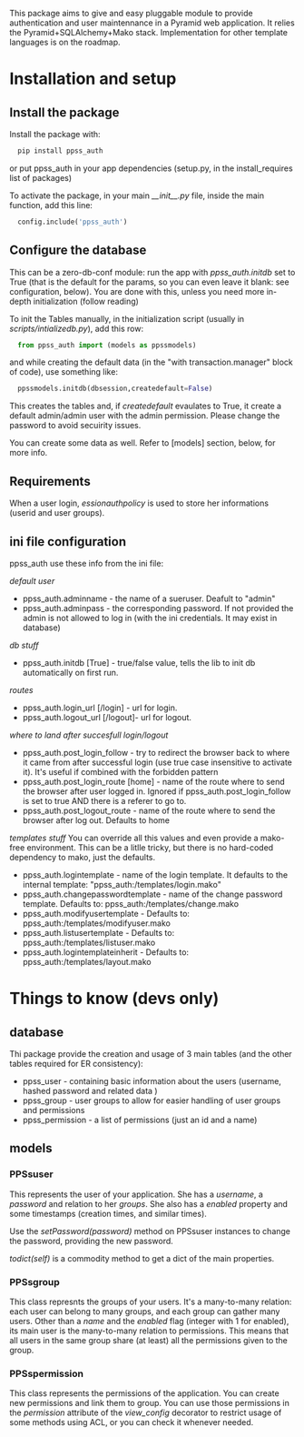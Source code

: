This package aims to give and easy pluggable module to provide authentication and user maintennance in a Pyramid web application.
It relies the Pyramid+SQLAlchemy+Mako stack. Implementation for other template languages is on the roadmap.


# Installation and setup

## Install the package
Install the package with:
```sh
  pip install ppss_auth
```
or put ppss_auth in your app dependencies (setup.py, in the install_requires list of packages)



To activate the package, in your main *\_\_init\_\_.py* file, inside the main function, add this line: 
```python
  config.include('ppss_auth')
```

## Configure the database
This can be a zero-db-conf module:
run the app with _ppss_auth.initdb_ set to True (that is the default for the params, so you can even leave it blank: see configuration, below). You are done with this, unless you need more in-depth initialization (follow reading)

To init the Tables manually, in the initialization script (usually in *scripts/intializedb.py*), add this row:
```python
  from ppss_auth import (models as ppssmodels)
```

and while creating the default data (in the "with transaction.manager" block of code), use something like:
```python
  ppssmodels.initdb(dbsession,createdefault=False)
```
This creates the tables and, if *createdefault* evaulates to True, it create a default admin/admin user with the admin permission. 
Please change the password to avoid secuirity issues.


You can create some data as well. Refer to [models] section, below, for more info.

## Requirements
When a user login, *essionauthpolicy* is used to store her informations (userid and user groups). 


## ini file configuration 
ppss_auth use these info from the ini file:

*default user*
- ppss_auth.adminname - the name of a sueruser. Deafult to "admin"
- ppss_auth.adminpass - the corresponding password. If not provided the admin is not allowed to log in (with the ini credentials. It may exist in database)

*db stuff*
- ppss_auth.initdb [True] - true/false value, tells the lib to init db automatically on first run.


*routes*
- ppss_auth.login_url [/login] - url for login.
- ppss_auth.logout_url [/logout]- url for logout.

*where to land after succesfull login/logout*
- ppss_auth.post_login_follow - try to redirect the browser back to where it came from after successful login (use true case insensitive to activate it). It's useful if combined with the forbidden pattern
- ppss_auth.post_login_route [home] - name of the route where to send the browser after user logged in. Ignored if ppss_auth.post_login_follow is set to true AND there is a referer to go to.
- ppss_auth.post_logout_route - name of the route where to send the browser after log out. Defaults to home

*templates stuff*
You can override all this values and even provide a mako-free environment. This can be a litlle tricky, but there is no hard-coded dependency to mako, just the defaults.

- ppss_auth.logintemplate - name of the login template. It defaults to the internal template: "ppss_auth:/templates/login.mako"
- ppss_auth.changepasswordtemplate - name of the change password template. Defaults to: ppss_auth:/templates/change.mako
- ppss_auth.modifyusertemplate - Defaults to: ppss_auth:/templates/modifyuser.mako
- ppss_auth.listusertemplate - Defaults to: ppss_auth:/templates/listuser.mako
- ppss_auth.logintemplateinherit - Defaults to: ppss_auth:/templates/layout.mako




# Things to know (devs only)

## database
Thi package provide the creation and usage of 3 main tables (and the other tables required for ER consistency):
- ppss_user - containing basic information about the users (username, hashed password and related data )
- ppss_group - user groups to allow for easier handling of user groups and permissions
- ppss_permission - a list of permissions (just an id and a name)

## models

### PPSsuser

This represents the user of your application.
She has a _username_, a _password_ and relation to her _groups_. She also has a _enabled_ property and some timestamps (creation times, and similar times).

Use the _setPassword(password)_ method on PPSsuser instances to change the password, providing the new password.

_todict(self)_ is a commodity method to get a dict of the main properties.

### PPSsgroup

This class represnts the groups of your users. It's a many-to-many relation: each user can belong to many groups, and each group can gather many users.
Other than a _name_ and the _enabled_ flag (integer with 1 for enabled), its main user is the many-to-many relation to permissions. This means that all users in the same group share (at least) all the permissions given to the group.

### PPSspermission

This class represents the permissions of the application. You can create new permissions and link them to group. You can use those permissions in the _permission_ attribute of the _view\_config_ decorator to restrict usage of some methods using ACL, or you can check it whenever needed.